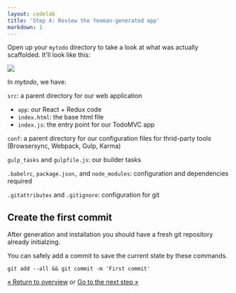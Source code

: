 ```yaml
---
layout: codelab
title: 'Step 4: Review the Yeoman-generated app'
markdown: 1
---
```


Open up your `mytodo` directory to take a look at what was actually scaffolded. It'll look like this:

![](/assets/img/codelab/image_11.png)

In *mytodo*, we have:

`src`: a parent directory for our web application

  * `app`: our React + Redux code
  * `index.html`: the base html file
  * `index.js`: the entry point for our TodoMVC app

`conf`: a parent directory for our configuration files for thrid-party tools (Browsersync, Webpack, Gulp, Karma)

`gulp_tasks` and `gulpfile.js`: our builder tasks

`.babelrc`, `package.json,` and `node_modules`: configuration and dependencies required

`.gitattributes` and `.gitignore`: configuration for git


<div class="note tip">

  <h2>Create the first commit</h2>

  <p>After generation and installation you should have a fresh git repository already initialzing.</p>
  <p>You can safely add a commit to save the current state by these commands.</p>

<pre>
<code class="language-sh">git add --all && git commit -m 'First commit'</code>
</pre>

</div>


<p class="codelab-paging">
  <a href="index.html#toc">&laquo; Return to overview</a>
  or
  <a href="preview-inbrowser.html">Go to the next step &raquo;</a>
</p>
